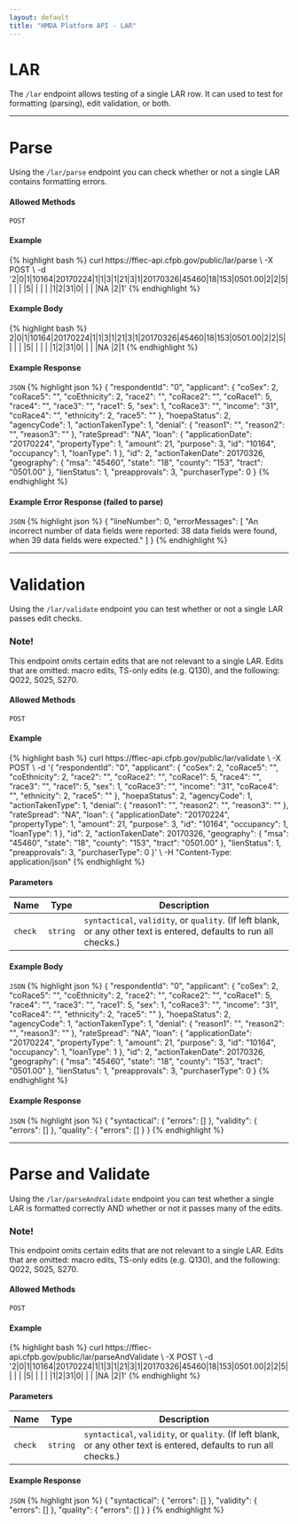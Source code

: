 ```yaml
---
layout: default
title: "HMDA Platform API - LAR"
---
```


<hgroup>
  <h1>LAR</h1>
  <p class="usa-font-lead">The <code>/lar</code> endpoint allows testing of a single LAR row. It can used to test for formatting (parsing), edit validation, or both.</p>
</hgroup>

---

<hgroup>
  <h1 id="parse">Parse</h1>
  <p class="usa-font-lead">Using the <code>/lar/parse</code> endpoint you can check whether or not a single LAR contains formatting errors.</p>
</hgroup>

<h4>Allowed Methods</h4>
<code>POST</code>

<h4>Example</h4>
{% highlight bash %}
curl https://ffiec-api.cfpb.gov/public/lar/parse \
  -X POST \
  -d '2|0|1|10164|20170224|1|1|3|1|21|3|1|20170326|45460|18|153|0501.00|2|2|5| | | | |5| | | | |1|2|31|0| | | |NA   |2|1' 
{% endhighlight %}

<h4>Example Body</h4>
{% highlight bash %}
2|0|1|10164|20170224|1|1|3|1|21|3|1|20170326|45460|18|153|0501.00|2|2|5| | | | |5| | | | |1|2|31|0| | | |NA   |2|1
{% endhighlight %}

<h4>Example Response</h4>
<section class="code-block">
<code>JSON</code>
{% highlight json %}
{
  "respondentId": "0",
  "applicant": {
    "coSex": 2,
    "coRace5": "",
    "coEthnicity": 2,
    "race2": "",
    "coRace2": "",
    "coRace1": 5,
    "race4": "",
    "race3": "",
    "race1": 5,
    "sex": 1,
    "coRace3": "",
    "income": "31",
    "coRace4": "",
    "ethnicity": 2,
    "race5": ""
  },
  "hoepaStatus": 2,
  "agencyCode": 1,
  "actionTakenType": 1,
  "denial": {
    "reason1": "",
    "reason2": "",
    "reason3": ""
  },
  "rateSpread": "NA",
  "loan": {
    "applicationDate": "20170224",
    "propertyType": 1,
    "amount": 21,
    "purpose": 3,
    "id": "10164",
    "occupancy": 1,
    "loanType": 1
  },
  "id": 2,
  "actionTakenDate": 20170326,
  "geography": {
    "msa": "45460",
    "state": "18",
    "county": "153",
    "tract": "0501.00"
  },
  "lienStatus": 1,
  "preapprovals": 3,
  "purchaserType": 0
}
{% endhighlight %}
</section>

<h4>Example Error Response (failed to parse)</h4>
<section class="code-block">
<code>JSON</code>
{% highlight json %}
{
  "lineNumber": 0,
  "errorMessages": [
    "An incorrect number of data fields were reported: 38 data fields were found, when 39 data fields were expected."
  ]
}
{% endhighlight %}
</section>

---

<hgroup>
  <h1 id="validate">Validation</h1>
  <p class="usa-font-lead">Using the <code>/lar/validate</code> endpoint you can test whether or not a single LAR passes edit checks.</p>
</hgroup>

<div class="usa-alert usa-alert-info">
  <div class="usa-alert-body">
    <h3 class="usa-alert-heading">Note!</h3>
    <p class="usa-alert-text">This endpoint omits certain edits that are not relevant to a single LAR. Edits that are omitted: macro edits, TS-only edits (e.g. Q130), and the following: Q022, S025, S270.</p>
  </div>
</div>


<h4>Allowed Methods</h4>
<code>POST</code>

<h4>Example</h4>
{% highlight bash %}
curl https://ffiec-api.cfpb.gov/public/lar/validate \
  -X POST \
  -d '{
    "respondentId": "0",
    "applicant": {
      "coSex": 2,
      "coRace5": "",
      "coEthnicity": 2,
      "race2": "",
      "coRace2": "",
      "coRace1": 5,
      "race4": "",
      "race3": "",
      "race1": 5,
      "sex": 1,
      "coRace3": "",
      "income": "31",
      "coRace4": "",
      "ethnicity": 2,
      "race5": ""
    },
    "hoepaStatus": 2,
    "agencyCode": 1,
    "actionTakenType": 1,
    "denial": {
      "reason1": "",
      "reason2": "",
      "reason3": ""
    },
    "rateSpread": "NA",
    "loan": {
      "applicationDate": "20170224",
      "propertyType": 1,
      "amount": 21,
      "purpose": 3,
      "id": "10164",
      "occupancy": 1,
      "loanType": 1
    },
    "id": 2,
    "actionTakenDate": 20170326,
    "geography": {
      "msa": "45460",
      "state": "18",
      "county": "153",
      "tract": "0501.00"
    },
    "lienStatus": 1,
    "preapprovals": 3,
    "purchaserType": 0
  }' \
  -H "Content-Type: application/json"
{% endhighlight %}

<h4>Parameters</h4>
<table>
  <thead>
    <tr>
      <th>Name</th>
      <th>Type</th>
      <th>Description</th>
    </tr>
  </thead>
  <tbody>
    <tr>
      <td><code>check</code></td>
      <td><code>string</code></td>
      <td><code>syntactical</code>, <code>validity</code>, or <code>quality</code>. (If left blank, or any other text is entered, defaults to run all checks.)</td>
    </tr>
  </tbody>
</table>

<h4>Example Body</h4>
<section class="code-block">
<code>JSON</code>
{% highlight json %}
{
  "respondentId": "0",
  "applicant": {
    "coSex": 2,
    "coRace5": "",
    "coEthnicity": 2,
    "race2": "",
    "coRace2": "",
    "coRace1": 5,
    "race4": "",
    "race3": "",
    "race1": 5,
    "sex": 1,
    "coRace3": "",
    "income": "31",
    "coRace4": "",
    "ethnicity": 2,
    "race5": ""
  },
  "hoepaStatus": 2,
  "agencyCode": 1,
  "actionTakenType": 1,
  "denial": {
    "reason1": "",
    "reason2": "",
    "reason3": ""
  },
  "rateSpread": "NA",
  "loan": {
    "applicationDate": "20170224",
    "propertyType": 1,
    "amount": 21,
    "purpose": 3,
    "id": "10164",
    "occupancy": 1,
    "loanType": 1
  },
  "id": 2,
  "actionTakenDate": 20170326,
  "geography": {
    "msa": "45460",
    "state": "18",
    "county": "153",
    "tract": "0501.00"
  },
  "lienStatus": 1,
  "preapprovals": 3,
  "purchaserType": 0
}
{% endhighlight %}
</section>

<h4>Example Response</h4>
<section class="code-block">
<code>JSON</code>
{% highlight json %}
{
  "syntactical": {
    "errors": []
  },
  "validity": {
    "errors": []
  },
  "quality": {
    "errors": []
  }
}
{% endhighlight %}
</section>

---

<hgroup>
  <h1 id="parseAndValidate">Parse and Validate</h1>
  <p class="usa-font-lead">Using the <code>/lar/parseAndValidate</code> endpoint you can test whether a single LAR is formatted correctly AND whether or not it passes many of the edits.</p>
</hgroup>

<div class="usa-alert usa-alert-info">
  <div class="usa-alert-body">
    <h3 class="usa-alert-heading">Note!</h3>
    <p class="usa-alert-text">This endpoint omits certain edits that are not relevant to a single LAR. Edits that are omitted: macro edits, TS-only edits (e.g. Q130), and the following: Q022, S025, S270.</p>
  </div>
</div>

<h4>Allowed Methods</h4>
<code>POST</code>

<h4>Example</h4>
{% highlight bash %}
curl https://ffiec-api.cfpb.gov/public/lar/parseAndValidate \
  -X POST \
  -d '2|0|1|10164|20170224|1|1|3|1|21|3|1|20170326|45460|18|153|0501.00|2|2|5| | | | |5| | | | |1|2|31|0| | | |NA   |2|1' 
{% endhighlight %}

<h4>Parameters</h4>
<table>
  <thead>
    <tr>
      <th>Name</th>
      <th>Type</th>
      <th>Description</th>
    </tr>
  </thead>
  <tbody>
    <tr>
      <td><code>check</code></td>
      <td><code>string</code></td>
      <td><code>syntactical</code>, <code>validity</code>, or <code>quality</code>. (If left blank, or any other text is entered, defaults to run all checks.)</td>
    </tr>
  </tbody>
</table>

<h4>Example Response</h4>
<section class="code-block">
<code>JSON</code>
{% highlight json %}
{
  "syntactical": {
    "errors": []
  },
  "validity": {
    "errors": []
  },
  "quality": {
    "errors": []
  }
}
{% endhighlight %}
</section>